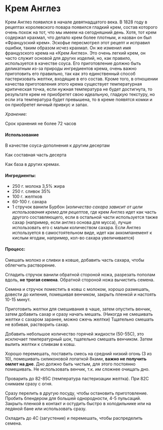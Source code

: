 # Крем Англез
Крем Англез появился в начале девятнадцатого века. В 1828 году в рецептах королевского повара появился гладкий крем, состав которого очень похож на тот, что мы имеем на сегодняшний день. Хотя, тот крем содержал крахмал, что делало крем более плотным, и назван он был «Французский крем».
Эскофье пересмотрел этот рецепт и исправил ошибки, таким образом исчез крахмал. Он же изменил имя французского крема на «Крем Англез».
Это очень легкий крем, он часто служит основой для других изделий, но, как правило, используется в качестве соуса. Его приготовление должно быть деликатным из-за природы ингредиентов крема, очень важно приготовить его правильно, так как это единственный способ пастеризовать желтки, входящие в его состав. Кроме того, в отношении качества приготовления этого крема существует температурная критическая точка, если нужная температура не будет достигнута, то результате крем не приобретет свою идеальную, гладкую текстуру, но если эта температура будет превышена, то в креме появятся комки и он приобретет яичный привкус и запах.

*Хранение:*

Срок хранения не более 72 часов
 
#### Использование
В качестве соуса-дополнения к другим десертам

Как составная часть десерта

Как база в других кремах.

#### Ингредиенты:
* 250 г. молока 3,5% жира
* 250 г. сливок 35%
* 100 г. желтков
* 60-100 г. сахара
* 1 стручок ванили Бурбон 
(*количество сахара зависит от цели использования крема для рецептов*, где крем Англез идет как часть другого составляющего, если в остальной части используется также сахар (например, если англез основа для мусса), лучше использовать его с малым количеством сахара. Если Англез используется в самостоятельном виде, идет как аккомпанемент к кислым ягодам, например, кол-во сахара увеличивается)

#### Процесс:

Смешать молоко и сливки в ковше, добавить часть сахара, чтобы облегчить растворение.

Сгладить стручок ванили обратной стороной ножа, разрезать пополам вдоль, **не трогая семена**. Обратной стороной ножа вычистить семена.

Семена и стручок поместить в ковш с молоком, хорошо размешать, довести до кипения, помешивая венчиком, закрыть пленкой и настоять 10-15 минут.

Приготовить желтки для смешивания в чаше, затем опустить венчик, затем добавить сахар и сразу начать мешать. (Никогда не смешивать желтки с сахаром заранее, можно сжечь желтки)
Тщательно смешать не взбивая, растворить сахар.

Добавить небольшое количество горячей жидкости (50-55С), это исключает температурный шок, тщательно смешать венчиком. Затем вылить желтки к сливкам в ковш.

Хорошо перемешать, поставить смесь на средний низкий огонь (3 из 10), помешивать силиконовой лопаткой 8ками, **важно не получить омлет на дне**. Дно должно быть чистым, для этого постоянно помешивать. Не использовать венчик, т.к. им сложнее очищать дно.

Проварить до 82-85С (температура пастеризации желтка). При 82С снимаем сразу с огня.

Сразу перелить в другую посуду, чтобы остановить приготовление. Пробить блендером для большей однородности, 4-5 пульсаций. Закрыть пленкой в контакт и остудить быстро в холодильнике или на ледяной бане или использовать сразу.

Охладить до 4С (загустение) и перемешать, чтобы распределить семена.
